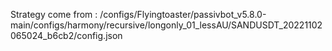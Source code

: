 Strategy come from : /configs/Flyingtoaster/passivbot_v5.8.0-main/configs/harmony/recursive/longonly_01_lessAU/SANDUSDT_20221102065024_b6cb2/config.json